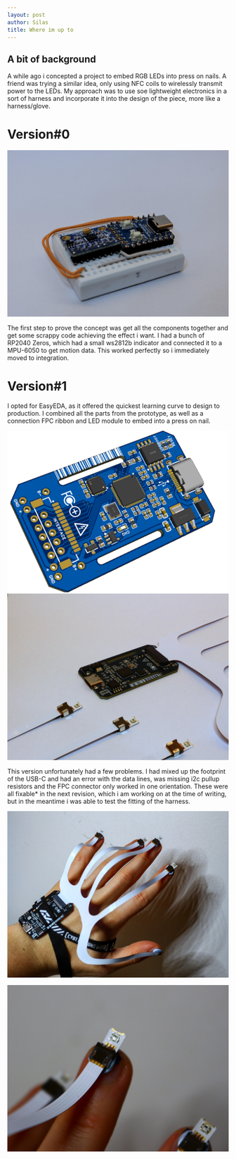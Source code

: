 ```yaml
---
layout: post
author: Silas
title: Where im up to
---
```


## A bit of background

A while ago i concepted a project to embed RGB LEDs into press on nails. A friend was trying a similar idea, only using NFC coils to wirelessly transmit power to the LEDs. My approach was to use soe lightweight electronics in a sort of harness and incorporate it into the design of the piece, more like a harness/glove.

# Version#0

![Prototype](/assets/image/Nails/IMG_4393.jpg)
<br>

The first step to prove the concept was get all the components together and get some scrappy code achieving the effect i want. I had a bunch of RP2040 Zeros, which had a small ws2812b indicator and connected it to a MPU-6050 to get motion data. This worked perfectly so i immediately moved to integration.

# Version#1

I opted for EasyEDA, as it offered the quickest learning curve to design to production. I combined all the parts from the prototype, as well as a connection FPC ribbon and LED module to embed into a press on nail.

![Design](/assets/image/Nails/image-1.png)
<br>
![Board](/assets/image/Nails/IMG_4394.jpg)
<br>

This version unfortunately had a few problems. I had mixed up the footprint of the USB-C and had an error with the data lines, was missing i2c pullup resistors and the FPC connector only worked in one orientation. These were all fixable* in the next revision, which i am working on at the time of writing, but in the meantime i was able to test the fitting of the harness.

![Hand](/assets/image/Nails/IMG_4400.jpg)

![Closeup](/assets/image/Nails/IMG_4401.jpg)